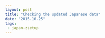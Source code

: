 ```yaml
---
layout: post
title: "Checking the updated Japanese data"
date: "2015-10-25"
tags:
 - japan-zsetup
---
```


